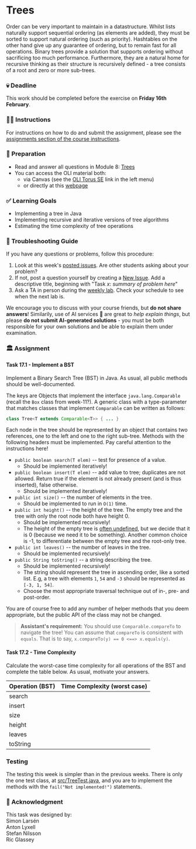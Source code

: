 # Trees
Order can be very important to maintain in a datastructure. Whilst lists naturally support sequential ordering (as elements are added), they must be sorted to support natural ordering (such as priority). Hashtables on the other hand give up any guarantee of ordering, but to remain fast for all operations. Binary trees provide a solution that supports ordering without sacrificing too much performance. Furthermore, they are a natural home for recursive thinking as their structure is recursively defined - a tree consists of a root and zero or more sub-trees.

### 💀 Deadline
This work should be completed before the exercise on **Friday 16th February**.

### 👩‍🏫 Instructions
For instructions on how to do and submit the assignment, please see the
[assignments section of the course instructions](https://gits-15.sys.kth.se/inda-23/course-instructions#assignments).

### 📝 Preparation
- Read and answer all questions in Module 8: [Trees](https://qbl.sys.kth.se/sections/dd1338_ht23_algoritmer_och_dat/container/trees)
- You can access the OLI material both:
  - via Canvas (see the [OLI Torus SE](https://canvas.kth.se/courses/42831/external_tools/4248) link in the left menu)
  - or directly at this [webpage](https://qbl.sys.kth.se/sections/dd1338_ht23_algoritmer_och_dat/container/trees)

### ✅ Learning Goals
* Implementing a tree in Java
* Implementing recursive and iterative versions of tree algorithms
* Estimating the time complexity of tree operations

### 🚨 Troubleshooting Guide
If you have any questions or problems, follow this procedure: <br/>

1. Look at this week's [posted issues](https://gits-15.sys.kth.se/inda-23/help/issues). Are other students asking about your problem?
2. If not, post a question yourself by creating a [New Issue](https://gits-15.sys.kth.se/inda-23/help/issues/new). Add a descriptive title, beginning with "Task *x*: *summary of problem here*"
3. Ask a TA in person during the [weekly lab](https://queue.csc.kth.se/Queue/INDA). Check your schedule to see when the next lab is.

We encourage you to discuss with your course friends, but **do not share answers**! Similarily, use of AI services  🤖 are great to *help explain things*, but please **do not submit AI-generated solutions** - you must be both responsible for your own solutions and be able to explain them under examination.

### 🏛 Assignment

#### Task 17.1 - Implement a BST
Implement a Binary Search Tree (BST) in Java. As usual, all public methods
should be well-documented.

The keys are Objects that implement the interface `java.lang.Comparable`
(recall the `Box` class from week-11?). A generic class with a type-parameter
that matches classes that implement `Comparable` can be written as follows:

```java
class Tree<T extends Comparable<T>> { ... }
```

Each node in the tree should be represented by an object that contains two
references, one to the left and one to the right sub-tree. Methods with the
following headers must be implemented. Pay careful attention to the instructions
here!

* `public boolean search(T elem)` -- test for presence of a value.
    - Should be implemented iteratively!
* `public boolean insert(T elem)` -- add value to tree; duplicates are not allowed.
  Return true if the element is not already present (and is thus inserted),
  false otherwise.
    - Should be implemented iteratively!
* `public int size()` -- the number of elements in the tree.
    - Should be implemented to run in `O(1)` time.
* `public int height()` -- the height of the tree. The empty tree and the tree
  with only the root node both have height 0.
    - Should be implemented recursively!
    - The height of the empty tree is
      [often undefined](https://web.archive.org/web/20181013022358/https://xlinux.nist.gov/dads/HTML/height.html),
      but we decide that it is 0 (because we need it to be something). Another
      common choice is -1, to differentiate between the empty tree and the
      root-only tree.
* `public int leaves()` -- the number of leaves in the tree.
    - Should be implemented recursively!
* `public String toString()` -- a string describing the tree.
    - Should be implemented recursively!
    - The string should represent the tree in ascending order, like a sorted
      list. E.g, a tree with elements `1`, `54` and `-3` should be represented
      as `[-3, 1, 54]`.
    - Choose the most appropriate traversal technique out of in-, pre- and
      post-order.

You are of course free to add any number of helper methods that you deem
appropriate, but the public API of the class may not be changed.

> **Assistant's requirement:** You should use `Comparable.compareTo` to navigate
> the tree! You can assume that `compareTo` is consistent with `equals`. That
> is to say, `x.compareTo(y) == 0 <==> x.equals(y)`.

#### Task 17.2 - Time Complexity
Calculate the worst-case time complexity for all operations of the BST and
complete the table below.  As usual, motivate your answers.

| Operation (BST)     | Time Complexity (worst case)    |
| ------------------- | ------------------------------- |
| search              |                                 |
| insert              |                                 |
| size                |                                 |
| height              |                                 |
| leaves              |                                 |
| toString            |                                 |

### Testing
The testing this week is simpler than in the previous weeks. There is only the
one test class, at [src/TreeTest.java](src/TreeTest.java), and you are to
implement the methods with the `fail("Not implemented!")` statements.

### 🙏 Acknowledgment
This task was designed by:               <br>
Simon Larsén                             <br>
Anton Lyxell                             <br>
Stefan Nilsson                           <br>
Ric Glassey                              <br>